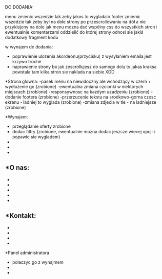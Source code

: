 DO DODANIA:

menu zmienic wszedzie tak zeby jakos to wygladalo
footer zmienic wszedzie tak zeby był na dole strony po przescrollowaniu na dół a nie przyklejony na dole jak menu
mozna dać wspólny css do wszystkich stron i ewentualnie komentarzami oddzielić do której strony odnosi sie jakiś dodatkowy fragment kodu

w wynajem do dodania:
- poprawienie ulozenia akordeonu(przycisku) z wysylaniem emaila jest krzywo troche
- naprawienie strony bo jak zescrollujesz do samego dolu to jakas kraksa powstala tam kilka stron sie naklada na siebie XDD


*Strona głowna:
-pasek menu na niewidoczny ale wchodzący w czerń + wydłużenie go (zrobione)
-ewentualna zmiana czcionki w niektorych miejscach (zrobione)
-responsywnosc na kazdym uzadzeniu (zrobione)
-dodanie footera (zrobione)
-przerzucenie tekstu na srodkowo-gorna czesc ekranu - ladniej to wyglada (zrobione)
-zmiana zdjecia w tle - na ladniejsze (zrobione)

*Wynajem:
- przeglądanie oferty zrobione
- dodac filtry (zrobione, ewentualnie mozna dodac jeszcze wiecej opcji i popawic sie wygladem)
-
-
-

*O nas:
-
-
-
-
-
-

*Kontakt:
-
-
-
-
-

*Panel administratora
- polaczyc go z wynajmem
-
-
